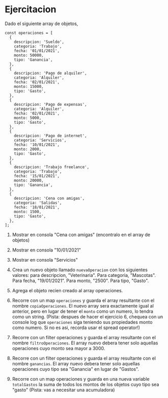 # Ejercitacion

Dado el siguiente array de objetos, 

```
const operaciones = [
  {
    descripcion: 'Sueldo',
    categoria: 'Trabajo',
    fecha: '01/01/2021',
    monto: 50000,
    tipo: 'Ganancia',
  },
  {
    descripcion: 'Pago de alquiler',
    categoria: 'Alquiler',
    fecha: '02/01/2021',
    monto: 15000,
    tipo: 'Gasto',
  },
  {
    descripcion: 'Pago de expensas',
    categoria: 'Alquiler',
    fecha: '02/01/2021',
    monto: 5000,
    tipo: 'Gasto',
  },
  {
    descripcion: 'Pago de internet',
    categoria: 'Servicios',
    fecha: '10/01/2021',
    monto: 2000,
    tipo: 'Gasto',
  },
  {
    descripcion: 'Trabajo freelance',
    categoria: 'Trabajo',
    fecha: '15/01/2021',
    monto: 20000,
    tipo: 'Ganancia',
  },
  {
    descripcion: 'Cena con amigas',
    categoria: 'Salidas',
    fecha: '18/01/2021',
    monto: 1500,
    tipo: 'Gasto',
  },
];
```

1. Mostrar en consola "Cena con amigas" (encontralo en el array de objetos)
2. Mostrar en consola "10/01/2021"
3. Mostrar en consola "Servicios"

4. Crea un nuevo objeto llamado `nuevaOperacion` con los siguientes valores: para descripcion, "Veterinaria". Para categoria, "Mascotas". Para fecha, "19/01/2021". Para monto, "2500". Para tipo, "Gasto". 
5. Agrega el objeto recien creado al array operaciones. 

6. Recorre con un map `operaciones` y guarda el array resultante con el nombre `copiaOperaciones`. El nuevo array sera exactamente igual al anterior, pero en lugar de tener el `monto` como un numero, lo tendra como un string. 
(Pista: despues de hacer el ejercicio 6, chequea con un console log que `operaciones` siga teniendo sus propiedades monto como numero. Si no es asi, recorda usar el spread operator!)

7. Recorre con un filter operaciones y guarda el array resultante con el nombre `filtroOperaciones`. El array nuevo debera tener solo aquellas operaciones cuyo monto sea mayor a 3000. 

8. Recorre con un filter operaciones y guarda el array resultante con el nombre `ganancias`. El array nuevo debera tener solo aquellas operaciones cuyo tipo sea "Ganancia" en lugar de "Gastos". 

9. Recorre con un map operaciones y guarda en una nueva variable `totalGastos` la suma de todos los montos de los objetos cuyo tipo sea "gasto" (Pista: vas a necesitar una acumuladora) 
